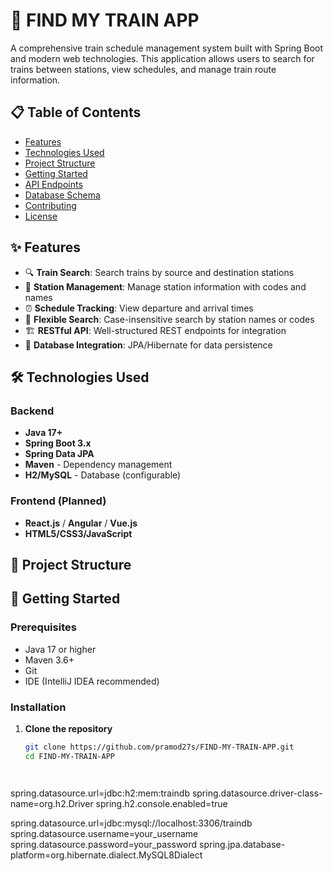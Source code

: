 # 🚂 FIND MY TRAIN APP

A comprehensive train schedule management system built with Spring Boot and modern web technologies. This application allows users to search for trains between stations, view schedules, and manage train route information.

## 📋 Table of Contents

- [Features](#features)
- [Technologies Used](#technologies-used)
- [Project Structure](#project-structure)
- [Getting Started](#getting-started)
- [API Endpoints](#api-endpoints)
- [Database Schema](#database-schema)
- [Contributing](#contributing)
- [License](#license)

## ✨ Features

- 🔍 **Train Search**: Search trains by source and destination stations
- 📍 **Station Management**: Manage station information with codes and names
- ⏰ **Schedule Tracking**: View departure and arrival times
- 🎯 **Flexible Search**: Case-insensitive search by station names or codes
- 🏗️ **RESTful API**: Well-structured REST endpoints for integration
- 💾 **Database Integration**: JPA/Hibernate for data persistence

## 🛠️ Technologies Used

### Backend
- **Java 17+**
- **Spring Boot 3.x**
- **Spring Data JPA**
- **Maven** - Dependency management
- **H2/MySQL** - Database (configurable)

### Frontend (Planned)
- **React.js** / **Angular** / **Vue.js**
- **HTML5/CSS3/JavaScript**

## 📁 Project Structure





## 🚀 Getting Started

### Prerequisites

- Java 17 or higher
- Maven 3.6+
- Git
- IDE (IntelliJ IDEA recommended)

### Installation

1. **Clone the repository**
   ```bash
   git clone https://github.com/pramod27s/FIND-MY-TRAIN-APP.git
   cd FIND-MY-TRAIN-APP




spring.datasource.url=jdbc:h2:mem:traindb
spring.datasource.driver-class-name=org.h2.Driver
spring.h2.console.enabled=true



spring.datasource.url=jdbc:mysql://localhost:3306/traindb
spring.datasource.username=your_username
spring.datasource.password=your_password
spring.jpa.database-platform=org.hibernate.dialect.MySQL8Dialect


















